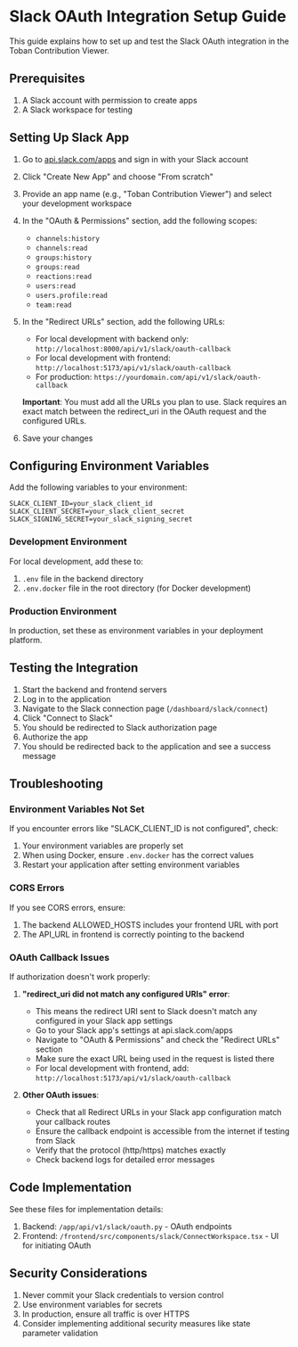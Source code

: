 # Slack OAuth Integration Setup Guide

This guide explains how to set up and test the Slack OAuth integration in the Toban Contribution Viewer.

## Prerequisites

1. A Slack account with permission to create apps
2. A Slack workspace for testing

## Setting Up Slack App

1. Go to [api.slack.com/apps](https://api.slack.com/apps) and sign in with your Slack account
2. Click "Create New App" and choose "From scratch"
3. Provide an app name (e.g., "Toban Contribution Viewer") and select your development workspace
4. In the "OAuth & Permissions" section, add the following scopes:
   - `channels:history`
   - `channels:read`
   - `groups:history`
   - `groups:read`
   - `reactions:read`
   - `users:read`
   - `users.profile:read`
   - `team:read`
5. In the "Redirect URLs" section, add the following URLs:
   - For local development with backend only: `http://localhost:8000/api/v1/slack/oauth-callback`
   - For local development with frontend: `http://localhost:5173/api/v1/slack/oauth-callback`
   - For production: `https://yourdomain.com/api/v1/slack/oauth-callback`
   
   **Important**: You must add all the URLs you plan to use. Slack requires an exact match between the redirect_uri in the OAuth request and the configured URLs.
6. Save your changes

## Configuring Environment Variables

Add the following variables to your environment:

```
SLACK_CLIENT_ID=your_slack_client_id
SLACK_CLIENT_SECRET=your_slack_client_secret
SLACK_SIGNING_SECRET=your_slack_signing_secret
```

### Development Environment

For local development, add these to:
1. `.env` file in the backend directory
2. `.env.docker` file in the root directory (for Docker development)

### Production Environment

In production, set these as environment variables in your deployment platform.

## Testing the Integration

1. Start the backend and frontend servers
2. Log in to the application
3. Navigate to the Slack connection page (`/dashboard/slack/connect`)
4. Click "Connect to Slack"
5. You should be redirected to Slack authorization page
6. Authorize the app
7. You should be redirected back to the application and see a success message

## Troubleshooting

### Environment Variables Not Set

If you encounter errors like "SLACK_CLIENT_ID is not configured", check:
1. Your environment variables are properly set
2. When using Docker, ensure `.env.docker` has the correct values
3. Restart your application after setting environment variables

### CORS Errors

If you see CORS errors, ensure:
1. The backend ALLOWED_HOSTS includes your frontend URL with port
2. The API_URL in frontend is correctly pointing to the backend

### OAuth Callback Issues

If authorization doesn't work properly:

1. **"redirect_uri did not match any configured URIs" error**:
   - This means the redirect URI sent to Slack doesn't match any configured in your Slack app settings
   - Go to your Slack app's settings at api.slack.com/apps
   - Navigate to "OAuth & Permissions" and check the "Redirect URLs" section
   - Make sure the exact URL being used in the request is listed there
   - For local development with frontend, add: `http://localhost:5173/api/v1/slack/oauth-callback`

2. **Other OAuth issues**:
   - Check that all Redirect URLs in your Slack app configuration match your callback routes
   - Ensure the callback endpoint is accessible from the internet if testing from Slack
   - Verify that the protocol (http/https) matches exactly
   - Check backend logs for detailed error messages

## Code Implementation

See these files for implementation details:
1. Backend: `/app/api/v1/slack/oauth.py` - OAuth endpoints
2. Frontend: `/frontend/src/components/slack/ConnectWorkspace.tsx` - UI for initiating OAuth

## Security Considerations

1. Never commit your Slack credentials to version control
2. Use environment variables for secrets
3. In production, ensure all traffic is over HTTPS
4. Consider implementing additional security measures like state parameter validation